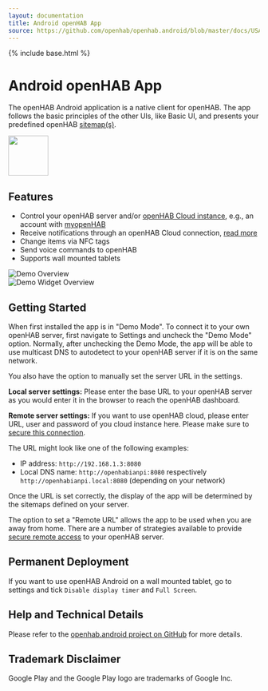 ```yaml
---
layout: documentation
title: Android openHAB App
source: https://github.com/openhab/openhab.android/blob/master/docs/USAGE.md
---
```


{% include base.html %}

<!-- Attention authors: Do not edit directly. Please add your changes to the appropriate source repository -->

# Android openHAB App

The openHAB Android application is a native client for openHAB. The app follows the basic principles of the other UIs, like Basic UI, and presents your predefined openHAB [sitemap(s)](http://docs.openhab.org/configuration/sitemaps.html).

<a href="https://play.google.com/store/apps/details?id=org.openhab.habdroid"><img src="https://play.google.com/intl/en_us/badges/images/generic/en_badge_web_generic.png" height="80"></a>

## Features
* Control your openHAB server and/or [openHAB Cloud instance](https://github.com/openhab/openhab-cloud), e.g., an account with [myopenHAB](http://www.myopenhab.org/)
* Receive notifications through an openHAB Cloud connection, [read more](http://docs.openhab.org/addons/actions.html)
* Change items via NFC tags
* Send voice commands to openHAB
* Supports wall mounted tablets

<div class="row">
  <div class="col s12 m6"><img src="images/main_menu.png" alt="Demo Overview"></div>
  <div class="col s12 m6"><img src="images/widget_overview.png" alt="Demo Widget Overview"></div>
</div>

## Getting Started

When first installed the app is in "Demo Mode".
To connect it to your own openHAB server, first navigate to Settings and uncheck the "Demo Mode" option.
Normally, after unchecking the Demo Mode, the app will be able to use multicast DNS to autodetect to your openHAB server if it is on the same network.

You also have the option to manually set the server URL in the settings.

**Local server settings:** Please enter the base URL to your openHAB server as you would enter it in the browser to reach the openHAB dashboard.

**Remote server settings:** If you want to use openHAB cloud, please enter URL, user and password of you cloud instance here. Please make sure to [secure this connection](http://docs.openhab.org/installation/security.html).

The URL might look like one of the following examples:

* IP address: `http://192.168.1.3:8080`
* Local DNS name: `http://openhabianpi:8080` respectively `http://openhabianpi.local:8080` (depending on your network)

Once the URL is set correctly, the display of the app will be determined by the sitemaps defined on your server.

The option to set a "Remote URL" allows the app to be used when you are away from home.
There are a number of strategies available to provide [secure remote access]({{base}}/installation/security.html) to your openHAB server.

## Permanent Deployment

If you want to use openHAB Android on a wall mounted tablet, go to settings and tick `Disable display timer` and `Full Screen`.

## Help and Technical Details

Please refer to the [openhab.android project on GitHub](https://github.com/openhab/openhab.android) for more details.

## Trademark Disclaimer

Google Play and the Google Play logo are trademarks of Google Inc.
